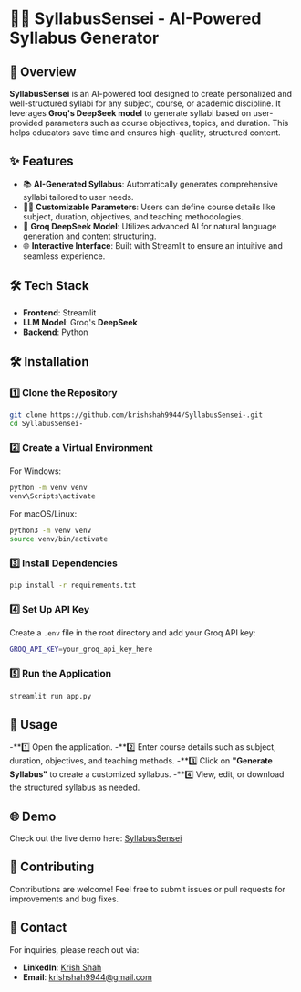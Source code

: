 # 🧑‍🏫 SyllabusSensei - AI-Powered Syllabus Generator

## 🚀 Overview

**SyllabusSensei** is an AI-powered tool designed to create personalized and well-structured syllabi for any subject, course, or academic discipline. It leverages **Groq's DeepSeek model** to generate syllabi based on user-provided parameters such as course objectives, topics, and duration. This helps educators save time and ensures high-quality, structured content.

## ✨ Features

- 📚 **AI-Generated Syllabus**: Automatically generates comprehensive syllabi tailored to user needs.
- 🧑‍🏫 **Customizable Parameters**: Users can define course details like subject, duration, objectives, and teaching methodologies.
- 🤖 **Groq DeepSeek Model**: Utilizes advanced AI for natural language generation and content structuring.
- 🌐 **Interactive Interface**: Built with Streamlit to ensure an intuitive and seamless experience.

## 🛠 Tech Stack

- **Frontend**: Streamlit
- **LLM Model**: Groq's **DeepSeek**
- **Backend**: Python

## 🛠️ Installation

### 1️⃣ Clone the Repository

```bash
git clone https://github.com/krishshah9944/SyllabusSensei-.git
cd SyllabusSensei-
```

### 2️⃣ Create a Virtual Environment

For Windows:

```bash
python -m venv venv
venv\Scripts\activate
```

For macOS/Linux:

```bash
python3 -m venv venv
source venv/bin/activate
```

### 3️⃣ Install Dependencies

```bash
pip install -r requirements.txt
```

### 4️⃣ Set Up API Key

Create a `.env` file in the root directory and add your Groq API key:

```bash
GROQ_API_KEY=your_groq_api_key_here
```



### 5️⃣ Run the Application

```bash
streamlit run app.py
```

## 📌 Usage

-**1️⃣ Open the application.
-**2️⃣ Enter course details such as subject, duration, objectives, and teaching methods.
-**3️⃣ Click on **"Generate Syllabus"** to create a customized syllabus.
-**4️⃣ View, edit, or download the structured syllabus as needed.

## 🌐 Demo

Check out the live demo here: [SyllabusSensei](https://syllabus-sensei.streamlit.app)

## 🤝 Contributing

Contributions are welcome! Feel free to submit issues or pull requests for improvements and bug fixes.

## 💎 Contact

For inquiries, please reach out via:

- **LinkedIn**: [Krish Shah](https://www.linkedin.com/in/krishshah9944/)
- **Email**: [krishshah9944@gmail.com](mailto\:krishshah9944@gmail.com)

